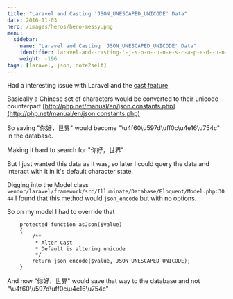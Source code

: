 ```yaml
---
title: "Laravel and Casting 'JSON_UNESCAPED_UNICODE' Data"
date: 2016-11-03
hero: /images/heros/hero-messy.png
menu:
  sidebar:
    name: "Laravel and Casting 'JSON_UNESCAPED_UNICODE' Data"
    identifier: laravel-and--casting-'-j-s-o-n--u-n-e-s-c-a-p-e-d--u-n-i-c-o-d-e'--data
    weight: -196
tags: [laravel, json, note2self]
---
```


Had a interesting issue with Laravel and the [cast feature](https://laravel.com/docs/5.2/eloquent-mutators)

Basically a Chinese set of characters would be converted to their unicode counterpart [http://php.net/manual/en/json.constants.php](http://php.net/manual/en/json.constants.php)

So saving  "你好，世界" would become "\u4f60\u597d\uff0c\u4e16\u754c" in the database.

Making it hard to search for "你好，世界"

But I just wanted this data as it was, so later I could query the data and interact with it in it's default character state.

Digging into the Model class `vendor/laravel/framework/src/Illuminate/Database/Eloquent/Model.php:3044` I found that this method would `json_encode` but with no options.

So on my model I had to override that

```
    protected function asJson($value)
    {
        /**
         * Alter Cast
         * Default is altering unicode
         */
        return json_encode($value, JSON_UNESCAPED_UNICODE);
    }

```

And now "你好，世界" would save that way to the database and not "\u4f60\u597d\uff0c\u4e16\u754c"